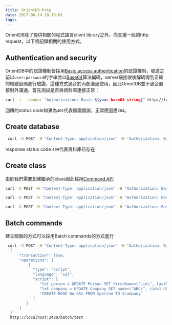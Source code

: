 ```yaml
---
title: OrientDB-http
date: 2017-06-14 10:10:01
tags:
---
```


OrientDB除了提供相關的程式語言client library之外，向支援一般的http request，以下將記錄相關的使用方式。

## Authentication and security
OrientDB中的認證機制皆採用[Basic access authentication](https://en.wikipedia.org/wiki/Basic_access_authentication)的認證機制，發送之前以`user:password`的字串並以[Base64](https://zh.wikipedia.org/wiki/Base64)算法編碼，server端接收後解碼得到正確的帳號密碼進行驗證，這種方式適合於內部溝通使用，因此OrientDB並不適合直接對外溝通，首先測試是否與資料庫連接正常：

```sh
curl -i --header "Authorization: Basic ${your base64 string}" http://localhost:2480/connect/test
```
回傳的status code如果為`401`代表驗證錯誤，正常應回應`204`。

## Create database
```sh
 curl -X POST -H "Content-Type: application/json" -H "Authorization: Basic ${your base64 string}" http://localhost:2480/database/test/plocal
```
response status code `409`代表資料庫已存在

## Create class
由於我們需要創建繼承的class因此採用[Command API](http://orientdb.com/docs/2.2.x/OrientDB-REST.html#command)
```sh
curl -X POST -H "Content-Type: application/json" -H "Authorization: Basic ${your base64 string}" -d '{"command": "create class Person extends V"}' http://localhost:2480/command/test/sql

curl -X POST -H "Content-Type: application/json" -H "Authorization: Basic ${your base64 string}" -d '{"command": "create class Company extends V"}' http://localhost:2480/command/test/sql

curl -X POST -H "Content-Type: application/json" -H "Authorization: Basic ${your base64 string}" -d '{"command": "create class WorkAt extends E"}' http://localhost:2480/command/test/sql
```

## Batch commands
建立關聯的方式可以採用Batch commands的方式進行
```sh
 curl -X POST -H "Content-Type: application/json" -H "Authorization: Basic ${your base64 string}" -d 
 '{
      "transaction": true,
      "operations": [
          {
            "type": "script",
            "language": "sql",
            "script": [
               "let person = UPDATE Person SET firstName=\"Lin\", lastName=\"Wolk\", uid=1 UPSERT RETURN AFTER @rid WHERE uid=1",
               "let company = UPDATE Company SET name=\"ABC\", cid=1 UPSERT  RETURN AFTER @rid WHERE cid=1",
               "CREATE EDGE WorkAt FROM $person TO $company"
            ]
         }
      ]
  }' 
  http://localhost:2480/batch/test

```
